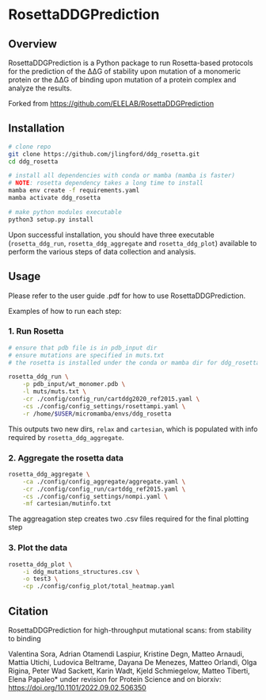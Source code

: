 # RosettaDDGPrediction

## Overview

RosettaDDGPrediction is a Python package to run Rosetta-based protocols for the prediction of the ΔΔG of stability upon mutation of a monomeric protein or the ΔΔG of binding upon mutation of a protein complex and analyze the results.

Forked from <https://github.com/ELELAB/RosettaDDGPrediction>

## Installation

```bash
# clone repo
git clone https://github.com/jlingford/ddg_rosetta.git
cd ddg_rosetta

# install all dependencies with conda or mamba (mamba is faster)
# NOTE: rosetta dependency takes a long time to install
mamba env create -f requirements.yaml
mamba activate ddg_rosetta

# make python modules executable
python3 setup.py install
```

Upon successful installation, you should have three executable (`rosetta_ddg_run`, `rosetta_ddg_aggregate` and `rosetta_ddg_plot`) available to perform the various steps of data collection and analysis.

## Usage

Please refer to the user guide .pdf for how to use RosettaDDGPrediction.

Examples of how to run each step:

### 1. Run Rosetta

```bash
# ensure that pdb file is in pdb_input dir
# ensure mutations are specified in muts.txt
# the rosetta is installed under the conda or mamba dir for ddg_rosetta

rosetta_ddg_run \
    -p pdb_input/wt_monomer.pdb \
    -l muts/muts.txt \
    -cr ./config/config_run/cartddg2020_ref2015.yaml \
    -cs ./config/config_settings/rosettampi.yaml \
    -r /home/$USER/micromamba/envs/ddg_rosetta
```

This outputs two new dirs, `relax` and `cartesian`, which is populated with info required by `rosetta_ddg_aggregate`.

### 2. Aggregate the rosetta data

```bash
rosetta_ddg_aggregate \
    -ca ./config/config_aggregate/aggregate.yaml \
    -cr ./config/config_run/cartddg_ref2015.yaml \
    -cs ./config/config_settings/nompi.yaml \
    -mf cartesian/mutinfo.txt
```

The aggreagation step creates two .csv files required for the final plotting step

### 3. Plot the data

```bash
rosetta_ddg_plot \
    -i ddg_mutations_structures.csv \
    -o test3 \
    -cp ./config/config_plot/total_heatmap.yaml
```

## Citation

RosettaDDGPrediction for high-throughput mutational scans: from stability to binding

Valentina Sora, Adrian Otamendi Laspiur, Kristine Degn, Matteo Arnaudi, Mattia Utichi, Ludovica Beltrame, Dayana De Menezes, Matteo Orlandi, Olga Rigina, Peter Wad Sackett, Karin Wadt, Kjeld Schmiegelow, Matteo Tiberti, Elena Papaleo*
under revision for Protein Science and on biorxiv:  <https://doi.org/10.1101/2022.09.02.506350>
